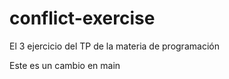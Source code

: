 # conflict-exercise
El 3 ejercicio del TP de la materia de programación 

Este es un cambio en main
